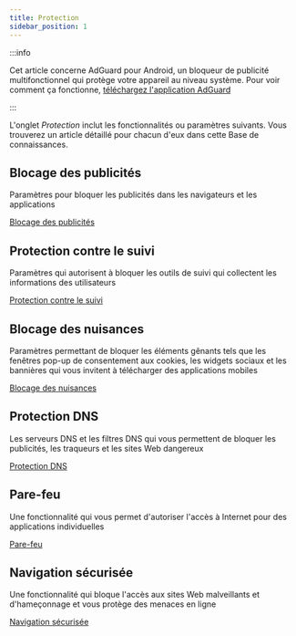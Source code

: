 ```yaml
---
title: Protection
sidebar_position: 1
---
```


:::info

Cet article concerne AdGuard pour Android, un bloqueur de publicité multifonctionnel qui protège votre appareil au niveau système. Pour voir comment ça fonctionne, [téléchargez l'application AdGuard](https://agrd.io/download-kb-adblock)

:::

L'onglet _Protection_ inclut les fonctionnalités ou paramètres suivants. Vous trouverez un article détaillé pour chacun d'eux dans cette Base de connaissances.

## Blocage des publicités

Paramètres pour bloquer les publicités dans les navigateurs et les applications

[Blocage des publicités](/adguard-for-android/features/protection/ad-blocking.md)

## Protection contre le suivi

Paramètres qui autorisent à bloquer les outils de suivi qui collectent les informations des utilisateurs

[Protection contre le suivi](/adguard-for-android/features/protection/tracking-protection.md)

## Blocage des nuisances

Paramètres permettant de bloquer les éléments gênants tels que les fenêtres pop-up de consentement aux cookies, les widgets sociaux et les bannières qui vous invitent à télécharger des applications mobiles

[Blocage des nuisances](/adguard-for-android/features/protection/annoyance-blocking.md)

## Protection DNS

Les serveurs DNS et les filtres DNS qui vous permettent de bloquer les publicités, les traqueurs et les sites Web dangereux

[Protection DNS](/adguard-for-android/features/protection/dns-protection.md)

## Pare-feu

Une fonctionnalité qui vous permet d'autoriser l'accès à Internet pour des applications individuelles

[Pare-feu](/adguard-for-android/features/protection/firewall/firewall.md)

## Navigation sécurisée

Une fonctionnalité qui bloque l'accès aux sites Web malveillants et d'hameçonnage et vous protège des menaces en ligne

[Navigation sécurisée](/adguard-for-android/features/protection/browsing-security.md)
